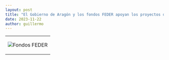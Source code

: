 ```yaml
---
layout: post
title: "El Gobierno de Aragón y los fondos FEDER apoyan los proyectos de Frogtek también en 2023"
date: 2023-11-22
author: guillermo
---
```

<table>
  <tr>
    <td><p><img src="{{ site.baseurl }}/assets/posts/FEDER2023.JPG" alt="Fondos FEDER" /></p></td>
  </tr>
</table>
